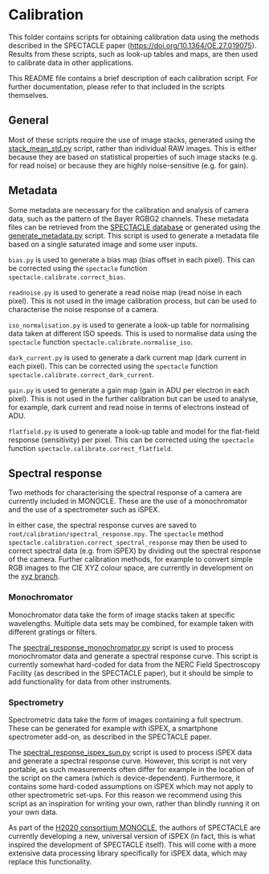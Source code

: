 # Calibration

This folder contains scripts for obtaining calibration data using the methods described in the SPECTACLE paper (https://doi.org/10.1364/OE.27.019075). Results from these scripts, such as look-up tables and maps, are then used to calibrate data in other applications.

This README file contains a brief description of each calibration script. For further documentation, please refer to that included in the scripts themselves.

## General

Most of these scripts require the use of image stacks, generated using the [stack_mean_std.py](../tools/stack_mean_std.py) script, rather than individual RAW images. This is either because they are based on statistical properties of such image stacks (e.g. for read noise) or because they are highly noise-sensitive (e.g. for gain).

## Metadata

Some metadata are necessary for the calibration and analysis of camera data, such as the pattern of the Bayer RGBG2 channels. These metadata files can be retrieved from the [SPECTACLE database](http://spectacle.ddq.nl/) or generated using the [generate_metadata.py](generate_metadata.py) script. This script is used to generate a metadata file based on a single saturated image and some user inputs. 

`bias.py` is used to generate a bias map (bias offset in each pixel). This can be corrected using the `spectacle` function `spectacle.calibrate.correct_bias`.

`readnoise.py` is used to generate a read noise map (read noise in each pixel). This is not used in the image calibration process, but can be used to characterise the noise response of a camera.

`iso_normalisation.py` is used to generate a look-up table for normalising data taken at different ISO speeds. This is used to normalise data using the `spectacle` function `spectacle.calibrate.normalise_iso`.

`dark_current.py` is used to generate a dark current map (dark current in each pixel). This can be corrected using the `spectacle` function `spectacle.calibrate.correct_dark_current`.

`gain.py` is used to generate a gain map (gain in ADU per electron in each pixel). This is not used in the further calibration but can be used to analyse, for example, dark current and read noise in terms of electrons instead of ADU.

`flatfield.py` is used to generate a look-up table and model for the flat-field response (sensitivity) per pixel. This can be corrected using the `spectacle` function `spectacle.calibrate.correct_flatfield`.

## Spectral response

Two methods for characterising the spectral response of a camera are currently included in MONOCLE. These are the use of a monochromator and the use of a spectrometer such as iSPEX.

In either case, the spectral response curves are saved to `root/calibration/spectral_response.npy`. The `spectacle` method `spectacle.calibration.correct_spectral_response` may then be used to correct spectral data (e.g. from iSPEX) by dividing out the spectral response of the camera. Further calibration methods, for example to convert simple RGB images to the CIE XYZ colour space, are currently in development on the [xyz branch](https://github.com/monocle-h2020/camera_calibration/tree/xyz).

### Monochromator

Monochromator data take the form of image stacks taken at specific wavelengths. Multiple data sets may be combined, for example taken with different gratings or filters.

The [spectral_response_monochromator.py](spectral_response_monochromator.py) script is used to process monochromator data and generate a spectral response curve. This script is currently somewhat hard-coded for data from the NERC Field Spectroscopy Facility (as described in the SPECTACLE paper), but it should be simple to add functionality for data from other instruments.

### Spectrometry

Spectrometric data take the form of images containing a full spectrum. These can be generated for example with iSPEX, a smartphone spectrometer add-on, as described in the SPECTACLE paper.

The [spectral_response_ispex_sun.py](spectral_response_ispex_sun.py) script is used to process iSPEX data and generate a spectral response curve. However, this script is not very portable, as such measurements often differ for example in the location of the script on the camera (which is device-dependent). Furthermore, it contains some hard-coded assumptions on iSPEX which may not apply to other spectrometric set-ups. For this reason we recommend using this script as an inspiration for writing your own, rather than blindly running it on your own data.

As part of the [H2020 consortium MONOCLE](https://monocle-h2020.eu/Home), the authors of SPECTACLE are currently developing a new, universal version of iSPEX (in fact, this is what inspired the development of SPECTACLE itself). This will come with a more extensive data processing library specifically for iSPEX data, which may replace this functionality.
